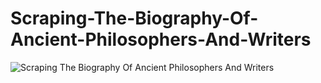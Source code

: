 # Scraping-The-Biography-Of-Ancient-Philosophers-And-Writers
![Scraping The Biography Of Ancient Philosophers And Writers  ](https://user-images.githubusercontent.com/38619289/138550795-bf114af5-aa53-49d5-9b77-96578878aee3.png)
